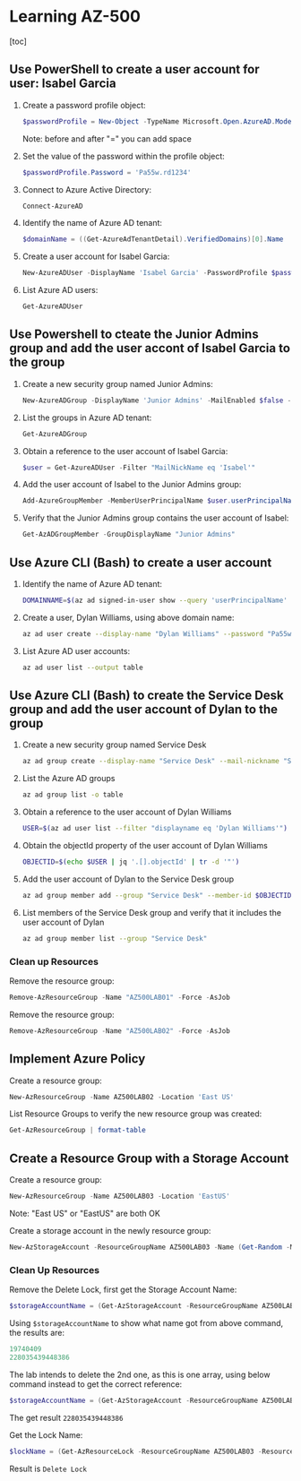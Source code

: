 # Learning AZ-500

[toc]

## Use PowerShell to create a user account for user: Isabel Garcia

1. Create a password profile object:

   ```powershell
   $passwordProfile = New-Object -TypeName Microsoft.Open.AzureAD.Model.PasswordProfile
   ```

   Note: before and after "=" you can add space

   

2. Set the value of the password within the profile object:

   ```powershell
   $passwordProfile.Password = 'Pa55w.rd1234'
   ```

   

3. Connect to Azure Active Directory:

   ```powershell
   Connect-AzureAD
   ```

   

4. Identify the name of Azure AD tenant:

   ```powershell
   $domainName = ((Get-AzureAdTenantDetail).VerifiedDomains)[0].Name
   ```

   

5. Create a user account for Isabel Garcia:

   ```powershell
   New-AzureADUser -DisplayName 'Isabel Garcia' -PasswordProfile $passwordProfile -UserPrincipalName "Isabel@$domainName" - AccountEnabled $true -MailNickName 'Isabel'
   ```

   

6. List Azure AD users:

   ```powershell
   Get-AzureADUser
   ```



## Use Powershell to cteate the Junior Admins group and add the user accont of Isabel Garcia to the group

1. Create a new security group named Junior Admins:

   ```powershell
   New-AzureADGroup -DisplayName 'Junior Admins' -MailEnabled $false -SecurityEnabled $true -MailNickName JuniorAdmins
   ```

   

2. List the groups in Azure AD tenant:

   ```powershell
   Get-AzureADGroup
   ```

   

3. Obtain a reference to the user account of Isabel Garcia:

   ```powershell
   $user = Get-AzureADUser -Filter "MailNickName eq 'Isabel'"
   ```

   

4. Add the user account of Isabel to the Junior Admins group:

   ```powershell
   Add-AzureGroupMember -MemberUserPrincipalName $user.userPrincipalName -TargetGroupDisplayName "Junior Admins"
   ```

   

5. Verify that the Junior Admins group contains the user account of Isabel:

   ```powershell
   Get-AzADGroupMember -GroupDisplayName "Junior Admins"
   ```



## Use Azure CLI (Bash) to create a user account

1. Identify the name of Azure AD tenant:

   ```bash
   DOMAINNAME=$(az ad signed-in-user show --query 'userPrincipalName' | cut -d '@' -f 2 | sed 's/\"//')
   ```

   

2. Create a user, Dylan Williams, using above domain name:

   ```bash
   az ad user create --display-name "Dylan Williams" --password "Pa55w.rd1234" --user-principal-name Dylan@DOMAINNAME
   ```

   

3. List Azure AD user accounts:

   ```bash
   az ad user list --output table
   ```

   

## Use Azure CLI (Bash) to create the Service Desk group and add the user account of Dylan to the group

1. Create a new security group named Service Desk

   ```bash
   az ad group create --display-name "Service Desk" --mail-nickname "ServiceDesk"
   ```

   

2. List the Azure AD groups

   ```bash
   az ad group list -o table
   ```

   

3. Obtain a reference to the user account of Dylan Williams

   ```bash
   USER=$(az ad user list --filter "displayname eq 'Dylan Williams'")
   ```

   

4. Obtain the objectId property of the user account of Dylan Williams

   ```bash
   OBJECTID=$(echo $USER | jq '.[].objectId' | tr -d '"')
   ```

   

5. Add the user account of Dylan to the Service Desk group

   ```bash
   az ad group member add --group "Service Desk" --member-id $OBJECTID
   ```

   

6. List members of the Service Desk group and verify that it includes the user account of Dylan

   ```bash
   az ad group member list --group "Service Desk"
   ```

   

### Clean up Resources

Remove the resource group:

```powershell
Remove-AzResourceGroup -Name "AZ500LAB01" -Force -AsJob
```



Remove the resource group:

```powershell
Remove-AzResourceGroup -Name "AZ500LAB02" -Force -AsJob
```



## Implement Azure Policy

Create a resource group:

```powershell
New-AzResourceGroup -Name AZ500LAB02 -Location 'East US'
```



List Resource Groups to verify the new resource group was created:

```powershell
Get-AzResourceGroup | format-table
```



## Create a Resource Group with a Storage Account

Create a resource group:

```powershell
New-AzResourceGroup -Name AZ500LAB03 -Location 'EastUS'
```

Note: "East US" or "EastUS" are both OK



Create a storage account in the newly resource group:

```powershell
New-AzStorageAccount -ResourceGroupName AZ500LAB03 -Name (Get-Random -Maximum 999999999999999) -Location EastUS -SkuName Standard_LRS -Kind StorageV2
```

### Clean Up Resources

Remove the Delete Lock, first get the Storage Account Name:

```powershell
$storageAccountName = (Get-AzStorageAccount -ResourceGroupName AZ500LAB03).StorageAccountName
```

Using `$storageAccountName` to show what name got from above command, the results are:

```powershell
19740409
228035439448386
```

The lab intends to delete the 2nd one, as this is one array, using below command instead to get the correct reference:

```powershell
$storageAccountName = (Get-AzStorageAccount -ResourceGroupName AZ500LAB03).StorageAccountName[1]
```

The get result `228035439448386`

Get the Lock Name:

```powershell
$lockName = (Get-AzResourceLock -ResourceGroupName AZ500LAB03 -ResourceName $storageAccountName -ResourceType Microsoft.Storage/storageAccounts).Name
```

Result is `Delete Lock`

